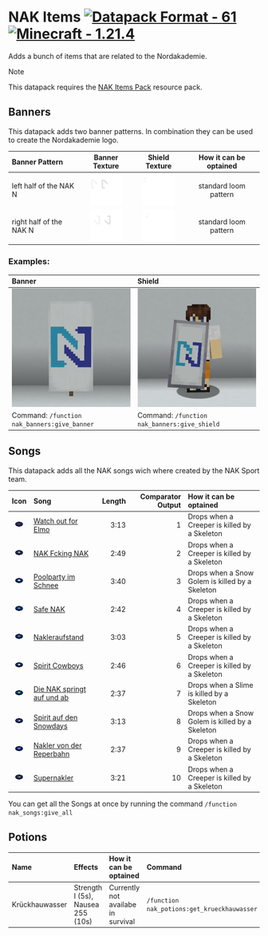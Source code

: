 # NAK Items [![Datapack Format - 61](https://img.shields.io/badge/Datapack_Format-61-2ea44f)](https://minecraft.wiki/w/Data_pack) [![Minecraft - 1.21.4](https://img.shields.io/badge/Minecraft-1.21.4-2ea44f)](https://minecraft.wiki/w/Java_Edition_1.21.1)
Adds a bunch of items that are related to the Nordakademie.

> [!NOTE]  
> This datapack requires the [NAK Items Pack](/NAK%20Items%20Pack/) resource pack.

## Banners
This datapack adds two banner patterns. In combination they can be used to create the Nordakademie logo.

| Banner Pattern | Banner Texture | Shield Texture | How it can be optained |
|:---------------|:--------------:|:--------------:|:----------------------:|
| left half of the NAK N | ![left N banner](/NAK%20Items%20Pack/assets/nak_banners/textures/entity/banner/n_left.png) | ![left N shield](/NAK%20Items%20Pack/assets/nak_banners/textures/entity/shield/n_left.png) | standard loom pattern |
| right half of the NAK N | ![right N banner](/NAK%20Items%20Pack/assets/nak_banners/textures/entity/banner/n_right.png) | ![right N shield](/NAK%20Items%20Pack/assets/nak_banners/textures/entity/shield/n_right.png) | standard loom pattern |

### Examples:
| Banner | Shield |
|:-------|:-------|
| ![NAK banner](/docs/images/NAK_banner.png) | ![NAK shield](/docs/images/NAK_shield.png)|
| Command: `/function nak_banners:give_banner`| Command: `/function nak_banners:give_shield`|

## Songs
This datapack adds all the NAK songs wich where created by the NAK Sport team.

| Icon | Song | Length | Comparator Output | How it can be optained |
|:----:|:-----|-------:|------------------:|:-----------------------|
| ![Watch out for Elmo](/NAK%20Items%20Pack/assets/minecraft/textures/item/watch_out_for_elmo.png) | [Watch out for Elmo](https://open.spotify.com/intl-de/track/6G2YmrDb49TXgwYigmnZK1?si=1b4a6261d1f64665)| 3:13 | 1 | Drops when a Creeper is killed by a Skeleton |
| ![NAK Fcking NAK](/NAK%20Items%20Pack/assets/minecraft/textures/item/nak_fcking_nak.png) | [NAK Fcking NAK](https://open.spotify.com/intl-de/track/6SEYs0xOo3AHqzNZbi4xlL?si=c987cca6323e4142) | 2:49 | 2 | Drops when a Creeper is killed by a Skeleton |
| ![Poolparty im Schnee](/NAK%20Items%20Pack/assets/minecraft/textures/item/poolparty_im_schnee.png) | [Poolparty im Schnee](https://open.spotify.com/intl-de/track/0kTU4Gx6qaNVLVaSC71qjV?si=83b536da03094f11) | 3:40 | 3 | Drops when a Snow Golem is killed by a Skeleton |
| ![Safe NAK](/NAK%20Items%20Pack/assets/minecraft/textures/item/safe_nak.png) | [Safe NAK](https://open.spotify.com/intl-de/track/7qFoPsNCajePJCSE7yYgKM?si=0ae519b3ebc44d16) | 2:42 | 4 | Drops when a Creeper is killed by a Skeleton |
| ![Nakleraufstand](/NAK%20Items%20Pack/assets/minecraft/textures/item/nakleraufstand.png) | [Nakleraufstand](https://open.spotify.com/intl-de/track/296qYcb0QZVjd6PIzEPpQ5?si=7608407096b04d93) | 3:03 | 5 | Drops when a Creeper is killed by a Skeleton |
| ![Spirit Cowboys](/NAK%20Items%20Pack/assets/minecraft/textures/item/spirit_cowboys.png) | [Spirit Cowboys](https://open.spotify.com/intl-de/track/4KaHYzzzzTKMnJs3AqiP2u?si=46c82572d0f54440) | 2:46 | 6 | Drops when a Creeper is killed by a Skeleton |
| ![Die NAK springt auf und ab](/NAK%20Items%20Pack/assets/minecraft/textures/item/die_nak_springt_auf_und_ab.png) | [Die NAK springt auf und ab](https://open.spotify.com/intl-de/track/1hsx0Ag8WyamgoEs20iQUh?si=5bc293355e5b4a6e) | 2:37 | 7 | Drops when a Slime is killed by a Skeleton |
| ![Spirit auf den Snowdays](/NAK%20Items%20Pack/assets/minecraft/textures/item/spirit_auf_den_snowdays.png) | [Spirit auf den Snowdays](https://open.spotify.com/intl-de/track/7r4FzH5Wy2hY9gBKupoljP?si=d22b0f607fa845dd) | 3:13 | 8 | Drops when a Snow Golem is killed by a Skeleton |
| ![Nakler von der Reperbahn](/NAK%20Items%20Pack/assets/minecraft/textures/item/nakler_von_der_reperbahn.png) | [Nakler von der Reperbahn](https://open.spotify.com/intl-de/track/3Xccym0KqDb6lLh7GDNDOd?si=e03a5ef892b74302) | 2:37 | 9 | Drops when a Creeper is killed by a Skeleton |
| ![Supernakler](/NAK%20Items%20Pack/assets/minecraft/textures/item/supernakler.png) | [Supernakler](https://open.spotify.com/intl-de/track/5gV8KLUWGaY2k3UIxYkITr?si=2898734d8e87403c) | 3:21 | 10 | Drops when a Creeper is killed by a Skeleton |

You can get all the Songs at once by running the command `/function nak_songs:give_all`

## Potions

| Name | Effects | How it can be optained | Command |
|:-----|:--------|:-----------------------|:--------|
| Krückhauwasser | Strength I (5s), Nausea 255 (10s) | Currently not availabe in survival | `/function nak_potions:get_krueckhauwasser` |
